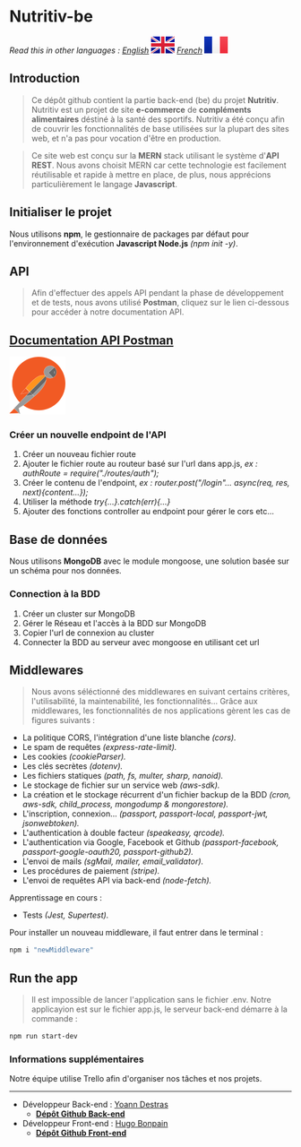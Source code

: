 # Nutritiv-be

*Read this in other languages : 
[English](README.md) 
![GB-flag.](/public/images/GB@2x.png "This is the GB flag.") 
[French](README.fr.md) 
![FR-flag.](/public/images/FR@2x.png "This is the french flag.")*
## Introduction

>Ce dépôt github contient la partie back-end (be) du projet **Nutritiv**.
Nutritiv est un projet de site **e-commerce** de **compléments alimentaires** déstiné à la santé des sportifs.
Nutritiv a été conçu afin de couvrir les fonctionnalités de base utilisées sur la plupart des sites web, et n'a pas pour vocation d'être en production.

>Ce site web est conçu sur la **MERN** stack utilisant le système d'**API REST**.
Nous avons choisit MERN car cette technologie est facilement réutilisable et rapide à mettre en place, de plus, nous apprécions particulièrement le langage **Javascript**.
## Initialiser le projet

Nous utilisons **npm**, le gestionnaire de packages par défaut pour l'environnement d'exécution **Javascript Node.js** *(npm init -y)*.
## API

> Afin d'effectuer des appels API pendant la phase de développement et de tests, nous avons utilisé **Postman**, cliquez sur le lien ci-dessous pour accéder à notre documentation API.
 
 
 ## [**Documentation API Postman**](https://documenter.getpostman.com/view/15856568/UVkpMv2U#78474388-f20b-460c-9300-705113cadee4) 
![postman logo.](/public/images/postman_logo.png "This is the postman logo.")
### Créer un nouvelle endpoint de l'API

1. Créer un nouveau fichier route
2. Ajouter le fichier route au routeur basé sur l'url dans app.js, *ex : authRoute = require("./routes/auth");*
3. Créer le contenu de l'endpoint, *ex : router.post("/login"... async(req, res, next){content...});*
4. Utiliser la méthode *try{...}.catch(err){...}*
5. Ajouter des fonctions controller au endpoint pour gérer le cors etc...

## Base de données

Nous utilisons **MongoDB** avec le module mongoose, une solution basée sur un schéma pour nos données.
### Connection à la BDD

1. Créer un cluster sur MongoDB
2. Gérer le Réseau et l'accès à la BDD sur MongoDB
3. Copier l'url de connexion au cluster
4. Connecter la BDD au serveur avec mongoose en utilisant cet url
## Middlewares

>Nous avons séléctionné des middlewares en suivant certains critères, l'utilisabilité, la maintenabilité, les fonctionnalités...
Grâce aux middlewares, les fonctionnalités de nos applications gèrent les cas de figures suivants :
- La politique CORS, l'intégration d'une liste blanche *(cors).*
- Le spam de requêtes *(express-rate-limit).*
- Les cookies *(cookieParser).*
- Les clés secrètes *(dotenv).*
- Les fichiers statiques *(path, fs, multer, sharp, nanoid).*
- Le stockage de fichier sur un service web *(aws-sdk).*
- La création et le stockage récurrent d'un fichier backup de la BDD *(cron, aws-sdk, child_process, mongodump & mongorestore).*
- L'inscription, connexion... *(passport, passport-local, passport-jwt, jsonwebtoken).*
- L'authentication à double facteur *(speakeasy, qrcode).*
- L'authentication via Google, Facebook et Github *(passport-facebook, passport-google-oauth20, passport-github2).*
- L'envoi de mails *(sgMail, mailer, email_validator).*
- Les procédures de paiement *(stripe).*
- L'envoi de requêtes API via back-end *(node-fetch).*

Apprentissage en cours :
- Tests *(Jest, Supertest).*

Pour installer un nouveau middleware, il faut entrer dans le terminal : 
```bash
npm i "newMiddleware"
```

## Run the app

>Il est impossible de lancer l'application sans le fichier .env.
Notre applicayion est sur le fichier app.js, le serveur back-end démarre à la commande :
```bash
npm run start-dev 
```

### Informations supplémentaires

Notre équipe utilise Trello afin d'organiser nos tâches et nos projets.
___
- Développeur Back-end : [Yoann Destras](https://github.com/yoanndestras)
  - [**Dépôt Github Back-end**](https://github.com/yoanndestras/nutritiv-be)
- Développeur Front-end : [Hugo Bonpain](https://github.com/Monstarrrr)
  - [**Dépôt Github Front-end**](https://github.com/Monstarrrr/nutritiv-fe)


